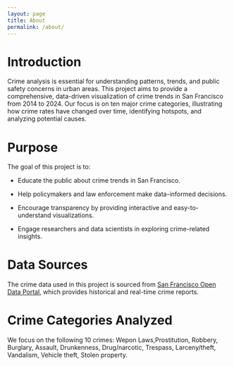 ```yaml
---
layout: page
title: About
permalink: /about/
---
```


# Introduction

Crime analysis is essential for understanding patterns, trends, and public safety concerns in urban areas. This project aims to provide a comprehensive, data-driven visualization of crime trends in San Francisco from 2014 to 2024. Our focus is on ten major crime categories, illustrating how crime rates have changed over time, identifying hotspots, and analyzing potential causes.

# Purpose

The goal of this project is to:

* Educate the public about crime trends in San Francisco.

* Help policymakers and law enforcement make data-informed decisions.

* Encourage transparency by providing interactive and easy-to-understand visualizations.

* Engage researchers and data scientists in exploring crime-related insights.

# Data Sources

The crime data used in this project is sourced from [San Francisco Open Data Portal](https://datasf.org/opendata/), which provides historical and real-time crime reports. 



# Crime Categories Analyzed

We focus on the following 10 crimes:
Wepon Laws,Prostitution, Robbery, Burglary, Assault, Drunkenness, Drug/narcotic, Trespass, Larceny/theft, Vandalism, Vehicle theft, Stolen property.


<!--You can find the source code for Minima at GitHub:
[jekyll][jekyll-organization] /
[minima](https://github.com/jekyll/minima)

You can find the source code for Jekyll at GitHub:
[jekyll][jekyll-organization] /
[jekyll](https://github.com/jekyll/jekyll)


[jekyll-organization]: https://github.com/jekyll -->
